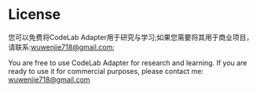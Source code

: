 # License

您可以免费将CodeLab Adapter用于研究与学习;如果您需要将其用于商业项目，请联系:wuwenjie718@gmail.com;


You are free to use CodeLab Adapter for research and learning. If you are ready to use it for commercial purposes, please contact me: wuwenjie718@gmail.com
